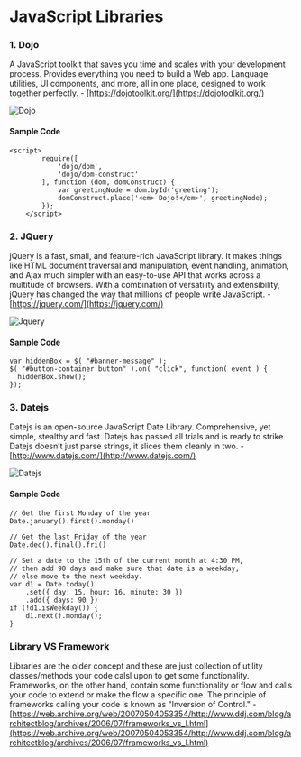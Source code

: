 # JavaScript Libraries

### 1. Dojo
A JavaScript toolkit that saves you time and scales with your development process. Provides everything you need to build a Web app. Language utilities, UI components, and more, all in one place, designed to work together perfectly. - [https://dojotoolkit.org/](https://dojotoolkit.org/)

![Dojo](https://dojotoolkit.org/documentation/tutorials/1.7/gfx/images/gfxlogo.png)

#### Sample Code

``` 
<script>
        require([
            'dojo/dom',
            'dojo/dom-construct'
        ], function (dom, domConstruct) {
            var greetingNode = dom.byId('greeting');
            domConstruct.place('<em> Dojo!</em>', greetingNode);
        });
    </script> 
```
    
### 2. JQuery
jQuery is a fast, small, and feature-rich JavaScript library. It makes things like HTML document traversal and manipulation, event handling, animation, and Ajax much simpler with an easy-to-use API that works across a multitude of browsers. With a combination of versatility and extensibility, jQuery has changed the way that millions of people write JavaScript. - [https://jquery.com/](https://jquery.com/)

![Jquery](http://www.vikaskbh.com/wp-content/uploads/2014/01/jquery_logo.png)

#### Sample Code

``` 
var hiddenBox = $( "#banner-message" );
$( "#button-container button" ).on( "click", function( event ) {
  hiddenBox.show();
}); 
```

### 3. Datejs
Datejs is an open-source JavaScript Date Library. Comprehensive, yet simple, stealthy and fast. Datejs has passed all trials and is ready to strike. Datejs doesn’t just parse strings, it slices them cleanly in two. - [http://www.datejs.com/](http://www.datejs.com/)

![Datejs](https://camo.githubusercontent.com/5e54f09cc38ce9071403ca237b6121c3051b6529/687474703a2f2f646174656a732e636f6d2f696d616765732f676f6f676c65636f64652d6865616465722e6a7067)

#### Sample Code

```
// Get the first Monday of the year
Date.january().first().monday()
 
// Get the last Friday of the year
Date.dec().final().fri()
 
// Set a date to the 15th of the current month at 4:30 PM,
// then add 90 days and make sure that date is a weekday,
// else move to the next weekday.
var d1 = Date.today()
    .set({ day: 15, hour: 16, minute: 30 })
    .add({ days: 90 })
if (!d1.isWeekday()) {
    d1.next().monday();
} 
```

### Library VS Framework

Libraries are the older concept and these are just collection of utility classes/methods your code calsl upon to get some functionality. Frameworks, on the other hand, contain some functionality or flow and calls your code to extend or make the flow a specific one. The principle of frameworks calling your code is known as "Inversion of Control." - [https://web.archive.org/web/20070504053354/http://www.ddj.com/blog/architectblog/archives/2006/07/frameworks_vs_l.html](https://web.archive.org/web/20070504053354/http://www.ddj.com/blog/architectblog/archives/2006/07/frameworks_vs_l.html)

